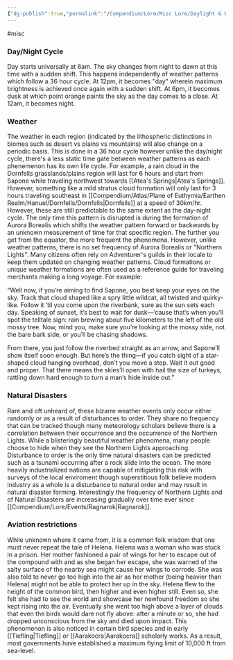 ```yaml
---
{"dg-publish":true,"permalink":"/Compendium/Lore/Misc Lore/Daylight & Weather/"}
---
```


#misc 
### Day/Night Cycle
Day starts universally at 6am. The sky changes from night to dawn at this time with a sudden shift. This happens independently of weather patterns which follow a 36 hour cycle. At 12pm, it becomes "day" wherein maximum brightness is achieved once again with a sudden shift. At 6pm, it becomes dusk at which point orange paints the sky as the day comes to a close. At 12am, it becomes night.

### Weather
The weather in each region (indicated by the lithospheric distinctions in biomes such as desert vs plains vs mountains) will also change on a periodic basis. This is done in a 36 hour cycle however unlike the day/night cycle, there's a less static time gate between weather patterns as each phenemenon has its own life cycle. For example, a rain cloud in the Dornfells grasslands/plains region will last for 6 hours and start from Sapone while traveling northwest towards [[Atea's Springs\|Atea's Springs]]. However, something like a mild stratus cloud formation will only last for 3 hours traveling southeast in [[Compendium/Atlas/Plane of Euthymia/Earthen Realm/Hanuel/Dornfells/Dornfells\|Dornfells]] at a speed of 30km/hr. However, these are still predictable to the same extent as the day-night cycle. The only time this pattern is disrupted is during the formation of Aurora Borealis which shifts the weather pattern forward or backwards by an unknown measurement of time for that specific region. The further you get from the equator, the more frequent the phenomena. However, unlike weather patterns, there is no set frequency of Aurora Borealis or "Northern Lights". Many citizens often rely on Adventurer's guilds in their locale to keep them updated on changing weather patterns. Cloud formations or unique weather formations are often used as a reference guide for traveling merchants making a long voyage. For example:

“Well now, if you’re aiming to find Sapone, you best keep your eyes on the sky. Track that cloud shaped like a spry little wildcat, all twisted and quirky-like. Follow it ‘til you come upon the riverbank, sure as the sun sets each day. Speaking of sunset, it’s best to wait for dusk—‘cause that’s when you’ll spot the telltale sign: rain brewing about five kilometers to the left of the old mossy tree. Now, mind you, make sure you’re looking at the mossy side, not the bare bark side, or you’ll be chasing shadows.

From there, you just follow the riverbed straight as an arrow, and Sapone’ll show itself soon enough. But here’s the thing—if you catch sight of a star-shaped cloud hanging overhead, don’t you move a step. Wait it out good and proper. That there means the skies’ll open with hail the size of turkeys, rattling down hard enough to turn a man’s hide inside out.”

### Natural Disasters
Rare and oft unheard of, these bizarre weather events only occur either randomly or as a result of disturbances to order. They share no frequency that can be tracked though many meteorology scholars believe there is a correlation between their occurrence and the occurrence of the Northern Lights.  While a blisteringly beautiful weather phenomena, many people choose to hide when they see the Northern Lights approaching.  Disturbance to order is the only time natural disasters can be predicted such as a tsunami occurring after a rock slide into the ocean. The more heavily industrialized nations are capable of mitigiating this risk with surveys of the local enviroment though superstitious  folk believe modern industry as a whole is a disturbance to natural order and may result in natural disaster forming. Interestingly the frequency of Northern Lights and of Natural Disasters are increasing gradually over time ever since [[Compendium/Lore/Events/Ragnarok\|Ragnarok]].


### Aviation restrictions
While unknown where it came from, it is a common folk wisdom that one must never repeat the tale of Helena. Helena was a woman who was stuck in a prison. Her mother fashioned a pair of wings for her to escape out of the compound with and as she began her escape, she was warned of the salty surface of the nearby sea might cause her wings to corrode. She was also told to never go too high into the air as her mother (being heavier than Helena) might not be able to protect her up in the sky. Helena flew to the height of the common bird, then higher and even higher still. Even so, she felt she had to see the world and showcase her newfound freedom so she kept rising into the air. Eventually she went too high above a layer of clouds that even the birds would dare not fly above: after a minute or so, she had dropped unconscious from the sky and died upon impact. This phenomenon is also noticed in certain bird species and in early [[Tiefling\|Tiefling]] or [[Aarakocra\|Aarakocra]] scholarly works.  As a result, most governments have established a maximum flying limit of 10,000 ft from sea-level. 